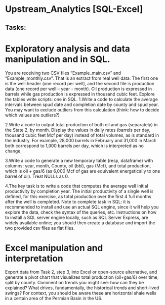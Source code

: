 # Upstream_Analytics [SQL-Excel]

## Tasks:
# Exploratory analysis and data manipulation and in SQL.
You are receiving two CSV files “Example_main.csv” and “Example_monthly.csv”. That is an extract from real well data. The first one is the well header (one record per well), and the second file is production data (one record per well – year - month). Oil production is expressed in barrels while gas production is expressed in thousand cubic feet.
Explore the tables write scripts: one in SQL. 
1.Write a code to calculate the average intervals between spud date and completion date by county and spud year. You may want to exclude outliers from this calculation (think: how to decide which values are outliers?)

2.Write a code to output total production of both oil and gas (separately) in the State 2, by month. Display the values in daily rates (barrels per day, thousand cubic feet Mcf per day) instead of total volumes, as is standard in the industry. For example, 28,000 barrels in February and 31,000 in March both correspond to 1,000 barrels per day, which is interpreted as no change,

3.Write a code to generate a new temporary table (resp, dataframe) with columns: year, month, County, oil (bbl), gas (Mcf), and total production, which is oil + gas/6 (as 6,000 Mcf of gas are equivalent energetically to one barrel of oil). Treat NULLs as 0.

4.The key task is to write a code that computes the average well initial productivity by completion year. The initial productivity of a single well is defined, for this exercise, as total production over the first 4 full months after the well is completed.
Note to complete task in SQL: it is recommended to install and use an actual SQL engine, since it will help you explore the data, check the syntax of the queries, etc. Instructions on how to install a SQL server engine locally, such as SQL Server Express, are widely available online; you should then create a database and import the two provided csv files as flat files.


# Excel manipulation and interpretation
Export data from Task 2, step 3, into Excel or open-source alternative, and generate a pivot chart that visualizes total production (oil+gas/6) over time, split by county. Comment on trends you might see: how can they be explained? What drives, fundamentally, the historical trends and short-lived swings? For context, you should be aware these are horizontal shale wells in a certain area of the Permian Basin in the US.
